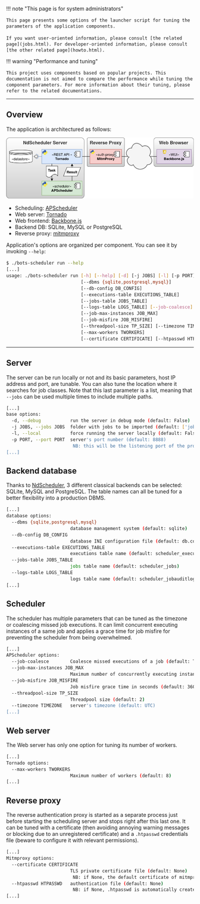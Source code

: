 !!! note "This page is for system administrators"
    
    This page presents some options of the launcher script for tuning the parameters of the application components.
    
    If you want user-oriented information, please consult [the related page](jobs.html). For developer-oriented information, please consult [the other related page](howto.html).

!!! warning "Performance and tuning"
    
    This project uses components based on popular projects. This documentation is not aimed to compare the performance while tuning the component parameters. For more information about their tuning, please refer to the related documentations.

-----

## Overview

The application is architectured as follows:

<p align="center"><img src="img/botscheduler-internals.png" alt="Bots Scheduler's internals"></p>

- Scheduling: [APScheduler](https://apscheduler.readthedocs.io/en/stable/)
- Web server: [Tornado](https://www.tornadoweb.org/en/stable/)
- Web frontend: [Backbone.js](https://backbonejs.org/)
- Backend DB: SQLite, MySQL or PostgreSQL
- Reverse proxy: [mitmproxy](https://mitmproxy.org/)

Application's options are organized per component. You can see it by invoking `--help`:

```sh
$ ./bots-scheduler run --help
[...]
usage: ./bots-scheduler run [-h] [--help] [-d] [-j JOBS] [-l] [-p PORT]
                            [--dbms {sqlite,postgresql,mysql}]
                            [--db-config DB_CONFIG]
                            [--executions-table EXECUTIONS_TABLE]
                            [--jobs-table JOBS_TABLE]
                            [--logs-table LOGS_TABLE] [--job-coalesce]
                            [--job-max-instances JOB_MAX]
                            [--job-misfire JOB_MISFIRE]
                            [--threadpool-size TP_SIZE] [--timezone TIMEZONE]
                            [--max-workers TWORKERS]
                            [--certificate CERTIFICATE] [--htpasswd HTPASSWD]

```

-----

## Server

The server can be run locally or not and its basic parameters, host IP address and port, are tunable. You can also tune the location where it searches for job classes. Note that this last parameter is a list, meaning that `--jobs` can be used multiple times to include multiple paths.

```sh
[...]
base options:
  -d, --debug           run the server in debug mode (default: False)
  -j JOBS, --jobs JOBS  folder with jobs to be imported (default: ['jobs'])
  -l, --local           force running the server locally (default: False)
  -p PORT, --port PORT  server's port number (default: 8888)
                         NB: this will be the listening port of the proxy, this of the scheduler will be port+1
[...]
```

## Backend database

Thanks to [NdScheduler](https://github.com/Nextdoor/ndscheduler), 3 different classical backends can be selected: SQLite, MySQL and PostgreSQL. The table names can all be tuned for a better flexibility into a production DBMS.

```sh
[...]
database options:
  --dbms {sqlite,postgresql,mysql}
                        database management system (default: sqlite)
  --db-config DB_CONFIG
                        database INI configuration file (default: db.conf)
  --executions-table EXECUTIONS_TABLE
                        executions table name (default: scheduler_execution)
  --jobs-table JOBS_TABLE
                        jobs table name (default: scheduler_jobs)
  --logs-table LOGS_TABLE
                        logs table name (default: scheduler_jobauditlog)
[...]
```

## Scheduler

The scheduler has multiple parameters that can be tuned as the timezone or coalescing missed job executions. It can limit concurrent executing instances of a same job and applies a grace time for job misfire for preventing the scheduler from being overwhelmed.

```sh
[...]
APScheduler options:
  --job-coalesce        Coalesce missed executions of a job (default: True)
  --job-max-instances JOB_MAX
                        Maximum number of concurrently executing instances of a job (default: 3)
  --job-misfire JOB_MISFIRE
                        Job misfire grace time in seconds (default: 3600)
  --threadpool-size TP_SIZE
                        Threadpool size (default: 2)
  --timezone TIMEZONE   server's timezone (default: UTC)
[...]
```

## Web server

The Web server has only one option for tuning its number of workers.

```sh
[...]
Tornado options:
  --max-workers TWORKERS
                        Maximum number of workers (default: 8)
[...]
```

## Reverse proxy

The reverse authentication proxy is started as a separate process just before starting the scheduling server and stops right after this last one. It can be tuned with a certificate (then avoiding annoying warning messages or blocking due to an unregistered certificate) and a `.htpasswd` credentials file (beware to configure it with relevant permissions).

```sh
[...]
Mitmproxy options:
  --certificate CERTIFICATE
                        TLS private certificate file (default: None)
                         NB: if None, the default certificate of mitmproxy is used
  --htpasswd HTPASSWD   authentication file (default: None)
                         NB: if None, .htpasswd is automatically created with the DEFAULT_USERS
[...]
```

